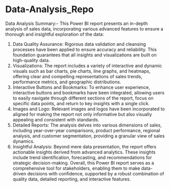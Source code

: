 # Data-Analysis_Repo

Data Analysis Summary:-
This Power BI report presents an in-depth analysis of sales data, incorporating various advanced features to ensure a thorough and insightful exploration of the data:
1.	Data Quality Assurance: Rigorous data validation and cleansing processes have been applied to ensure accuracy and reliability. This foundation guarantees that all insights and visualizations are built on high-quality data.
2.	Visualizations: The report includes a variety of interactive and dynamic visuals such as bar charts, pie charts, line graphs, and heatmaps, offering clear and compelling representations of sales trends, performance metrics, and geographic distributions.
3.	Interactive Buttons and Bookmarks: To enhance user experience, interactive buttons and bookmarks have been integrated, allowing users to easily navigate through different sections of the report, focus on specific data points, and return to key insights with a single click.
4.	Images and Logo: Relevant images and logos have been incorporated to aligned for making the report not only informative but also visually appealing and consistent with standards.
5.	Detailed Reports: The analysis delves into various dimensions of sales, including year-over-year comparisons, product performance, regional analysis, and customer segmentation, providing a granular view of sales dynamics.
6.	Insightful Analysis: Beyond mere data presentation, the report offers actionable insights derived from advanced analytics. These insights include trend identification, forecasting, and recommendations for strategic decision-making.
Overall, this Power BI report serves as a comprehensive tool for stakeholders, enabling them to make data-driven decisions with confidence, supported by a robust combination of quality data, detailed reporting, and interactive features.
